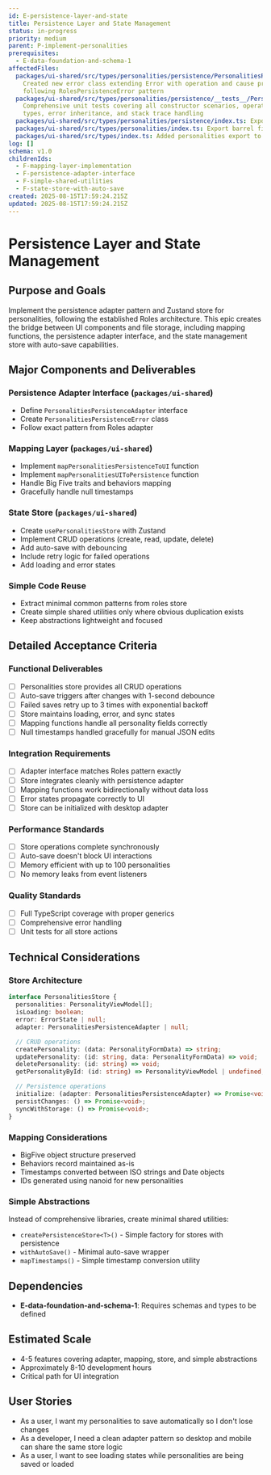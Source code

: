 ```yaml
---
id: E-persistence-layer-and-state
title: Persistence Layer and State Management
status: in-progress
priority: medium
parent: P-implement-personalities
prerequisites:
  - E-data-foundation-and-schema-1
affectedFiles:
  packages/ui-shared/src/types/personalities/persistence/PersonalitiesPersistenceError.ts:
    Created new error class extending Error with operation and cause properties,
    following RolesPersistenceError pattern
  packages/ui-shared/src/types/personalities/persistence/__tests__/PersonalitiesPersistenceError.test.ts:
    Comprehensive unit tests covering all constructor scenarios, operation
    types, error inheritance, and stack trace handling
  packages/ui-shared/src/types/personalities/persistence/index.ts: Export barrel file for personalities persistence types
  packages/ui-shared/src/types/personalities/index.ts: Export barrel file for personalities types
  packages/ui-shared/src/types/index.ts: Added personalities export to main types barrel file
log: []
schema: v1.0
childrenIds:
  - F-mapping-layer-implementation
  - F-persistence-adapter-interface
  - F-simple-shared-utilities
  - F-state-store-with-auto-save
created: 2025-08-15T17:59:24.215Z
updated: 2025-08-15T17:59:24.215Z
---
```


# Persistence Layer and State Management

## Purpose and Goals

Implement the persistence adapter pattern and Zustand store for personalities, following the established Roles architecture. This epic creates the bridge between UI components and file storage, including mapping functions, the persistence adapter interface, and the state management store with auto-save capabilities.

## Major Components and Deliverables

### Persistence Adapter Interface (`packages/ui-shared`)

- Define `PersonalitiesPersistenceAdapter` interface
- Create `PersonalitiesPersistenceError` class
- Follow exact pattern from Roles adapter

### Mapping Layer (`packages/ui-shared`)

- Implement `mapPersonalitiesPersistenceToUI` function
- Implement `mapPersonalitiesUIToPersistence` function
- Handle Big Five traits and behaviors mapping
- Gracefully handle null timestamps

### State Store (`packages/ui-shared`)

- Create `usePersonalitiesStore` with Zustand
- Implement CRUD operations (create, read, update, delete)
- Add auto-save with debouncing
- Include retry logic for failed operations
- Add loading and error states

### Simple Code Reuse

- Extract minimal common patterns from roles store
- Create simple shared utilities only where obvious duplication exists
- Keep abstractions lightweight and focused

## Detailed Acceptance Criteria

### Functional Deliverables

- [ ] Personalities store provides all CRUD operations
- [ ] Auto-save triggers after changes with 1-second debounce
- [ ] Failed saves retry up to 3 times with exponential backoff
- [ ] Store maintains loading, error, and sync states
- [ ] Mapping functions handle all personality fields correctly
- [ ] Null timestamps handled gracefully for manual JSON edits

### Integration Requirements

- [ ] Adapter interface matches Roles pattern exactly
- [ ] Store integrates cleanly with persistence adapter
- [ ] Mapping functions work bidirectionally without data loss
- [ ] Error states propagate correctly to UI
- [ ] Store can be initialized with desktop adapter

### Performance Standards

- [ ] Store operations complete synchronously
- [ ] Auto-save doesn't block UI interactions
- [ ] Memory efficient with up to 100 personalities
- [ ] No memory leaks from event listeners

### Quality Standards

- [ ] Full TypeScript coverage with proper generics
- [ ] Comprehensive error handling
- [ ] Unit tests for all store actions

## Technical Considerations

### Store Architecture

```typescript
interface PersonalitiesStore {
  personalities: PersonalityViewModel[];
  isLoading: boolean;
  error: ErrorState | null;
  adapter: PersonalitiesPersistenceAdapter | null;

  // CRUD operations
  createPersonality: (data: PersonalityFormData) => string;
  updatePersonality: (id: string, data: PersonalityFormData) => void;
  deletePersonality: (id: string) => void;
  getPersonalityById: (id: string) => PersonalityViewModel | undefined;

  // Persistence operations
  initialize: (adapter: PersonalitiesPersistenceAdapter) => Promise<void>;
  persistChanges: () => Promise<void>;
  syncWithStorage: () => Promise<void>;
}
```

### Mapping Considerations

- BigFive object structure preserved
- Behaviors record maintained as-is
- Timestamps converted between ISO strings and Date objects
- IDs generated using nanoid for new personalities

### Simple Abstractions

Instead of comprehensive libraries, create minimal shared utilities:

- `createPersistenceStore<T>()` - Simple factory for stores with persistence
- `withAutoSave()` - Minimal auto-save wrapper
- `mapTimestamps()` - Simple timestamp conversion utility

## Dependencies

- **E-data-foundation-and-schema-1**: Requires schemas and types to be defined

## Estimated Scale

- 4-5 features covering adapter, mapping, store, and simple abstractions
- Approximately 8-10 development hours
- Critical path for UI integration

## User Stories

- As a user, I want my personalities to save automatically so I don't lose changes
- As a developer, I need a clean adapter pattern so desktop and mobile can share the same store logic
- As a user, I want to see loading states while personalities are being saved or loaded
